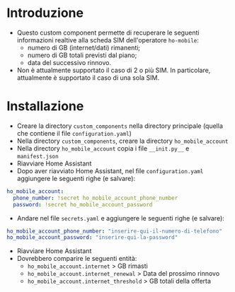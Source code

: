 # Introduzione
- Questo custom component permette di recuperare le seguenti informazioni realtive alla scheda SIM dell'operatore <code>ho-mobile</code>: 
  - numero di GB (internet/dati) rimanenti; 
  - numero di GB totali previsti dal piano;
  - data del successivo rinnovo.
- Non è attualmente supportato il caso di 2 o più SIM. In particolare, attualmente è supportato il caso di una sola SIM.

# Installazione
- Creare la directory <code>custom_components</code> nella directory principale (quella che contiene il file <code>configuration.yaml</code>)
- Nella directory <code>custom_components</code>, creare la directory <code>ho_mobile_account</code>
- Nella directory <code>ho_mobile_account</code> copia i file <code>\_\_init.py\_\_</code> e <code>manifest.json</code>
- Riavviare Home Assistant
- Dopo aver riavviato Home Assistant, nel file <code>configuration.yaml</code> aggiungere le seguenti righe (e salvare):

```yaml
ho_mobile_account:
  phone_number: !secret ho_mobile_account_phone_number
  password: !secret ho_mobile_account_password
  ```

- Andare nel file <code>secrets.yaml</code> e aggiungere le seguenti righe (e salvare):

```yaml
ho_mobile_account_phone_number: "inserire-qui-il-numero-di-telefono"  
ho_mobile_account_password: "inserire-qui-la-password"
```

- Riavviare Home Assistant
- Dovrebbero comparire le seguenti entità:
  - <code>ho_mobile_account.internet</code> > GB rimasti
  - <code>ho_mobile_account.internet_renewal</code> > Data del prossimo rinnovo
  - <code>ho_mobile_account.internet_threshold</code> > GB totali della offerta


